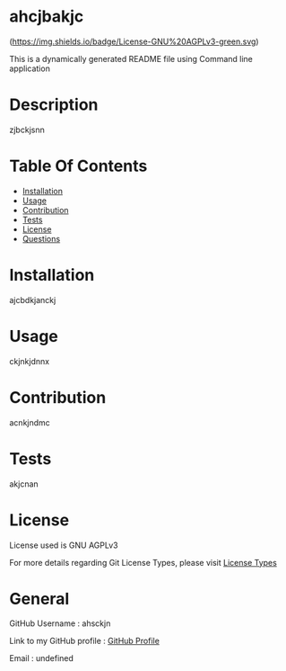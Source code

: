 
# ahcjbakjc

(https://img.shields.io/badge/License-GNU%20AGPLv3-green.svg)

This is a dynamically generated README file using Command line application

# Description

zjbckjsnn

# Table Of Contents

* [Installation](#Installation)
* [Usage](#Usage)
* [Contribution](#Contribution)
* [Tests](#Tests)
* [License](#License)
* [Questions](#General)

# Installation

ajcbdkjanckj

# Usage

ckjnkjdnnx

# Contribution

acnkjndmc

# Tests
akjcnan

# License

License used is GNU AGPLv3

For more details regarding Git License Types, please visit [License Types](https://choosealicense.com/licenses/)

# General

GitHub Username : ahsckjn

Link to my GitHub profile : [GitHub Profile](https://github.com/ahsckjn)

Email : undefined
